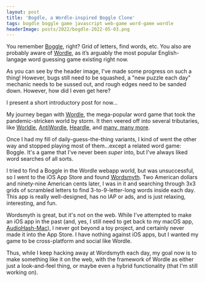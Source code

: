 ```yaml
---
layout: post
title: 'Bogdle, a Wordle-inspired Boggle Clone'
tags: bogdle boggle game javascript web-game word-game wordle
headerImage: posts/2022/bogdle-2022-05-03.png
---
```


You remember [Boggle](https://en.wikipedia.org/wiki/Boggle), right? Grid of letters, find words, etc. You also are probably aware of [Wordle](https://nytimes.com/games/wordle), as it’s arguably the most popular English-langage word guessing game existing right now.

As you can see by the header image, I've made some progress on such a thing! However, bugs still need to be squashed, a "new puzzle each day" mechanic needs to be sussed out, and rough edges need to be sanded down. However, how did I even get here?

I present a short introductory post for now...

<!--more-->

My journey began with [Wordle](https://nytimes.com/games/wordle), the mega-popular word game that took the pandemic-stricken world by storm. It then veered off into several tributaries, like [Worldle](https://worldle.teuteuf.fr), [AntiWordle](https://www.antiwordle.com), [Heardle](https://heardle.app), and [many, many more](https://nerdschalk.com/wordle-variants-27-different-types-of-wordle-games-you-can-play).

Once I had my fill of daily-guess-the-thing variants, I kind of went the other way and stopped playing most of them...except a related word game: Boggle. It's a game that I've never been _super_ into, but I've always liked word searches of all sorts.

I tried to find a Boggle in the Wordle webapp world, but was unsuccessful, so I went to the iOS App Store and found [Wordsmyth](https://apps.apple.com/us/app/wordsmyth-a-daily-word-game/id1534959553). Two American dollars and ninety-nine American cents later, I was in it and searching through 3x3 grids of scrambled letters to find 3-to-9-letter-long words inside each day. This app is really well-designed, has no IAP or ads, and is just relaxing, interesting, and fun.

Wordsmyth is great, but it's not on the web. While I've attempted to make an iOS app in the past (and, yes, I still need to get back to my macOS app, [AudioHash-Mac](/blog/2022/02/11/audio-hash-for-mac)), I never got beyond a toy project, and certainly never made it into the App Store. I have nothing against iOS apps, but I wanted my game to be cross-platform and social like Wordle.

Thus, while I keep hacking away at Wordsmyth each day, my goal now is to make something like it on the web, with the framework of Wordle as either just a look-and-feel thing, or maybe even a hybrid functionality (that I'm still working on).
